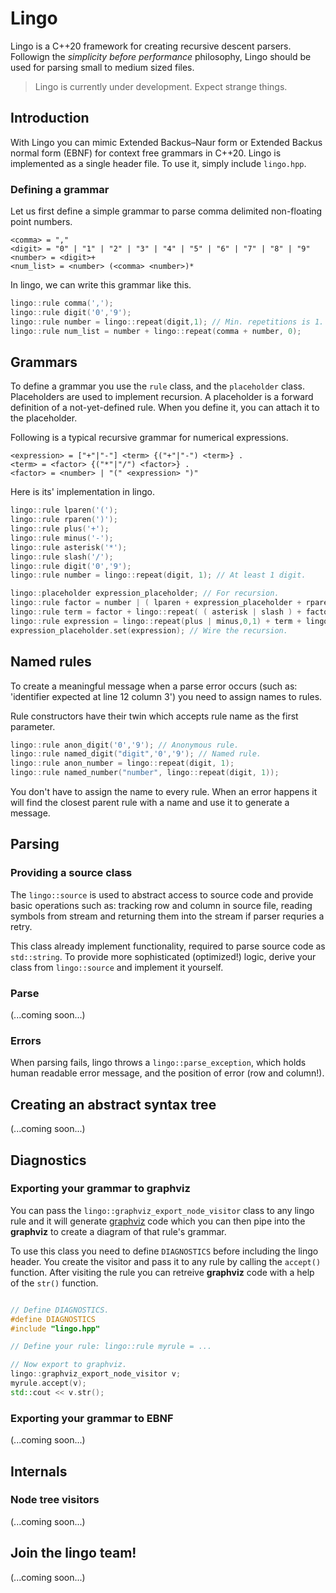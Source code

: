 # Lingo

Lingo is a C++20 framework for creating recursive descent parsers. Followign the
*simplicity before performance* philosophy, Lingo should be used for parsing 
small to medium sized files. 

 > Lingo is currently under development. Expect strange things.

## Introduction

With Lingo you can mimic Extended Backus–Naur form or Extended Backus 
normal form (EBNF) for context free grammars in C++20. Lingo is 
implemented as a single header file. To use it, simply include `lingo.hpp`.

### Defining a grammar

Let us first define a simple grammar to parse comma delimited non-floating 
point numbers.

~~~
<comma> = ","
<digit> = "0" | "1" | "2" | "3" | "4" | "5" | "6" | "7" | "8" | "9"
<number> = <digit>+
<num_list> = <number> (<comma> <number>)*
~~~

In lingo, we can write this grammar like this.

~~~cpp
lingo::rule comma(',');
lingo::rule digit('0','9'); 
lingo::rule number = lingo::repeat(digit,1); // Min. repetitions is 1.
lingo::rule num_list = number + lingo::repeat(comma + number, 0);
~~~

## Grammars

To define a grammar you use the `rule` class, and the  `placeholder` 
class. Placeholders are used to implement recursion. A placeholder
is a forward definition of a not-yet-defined rule. When you define it, 
you can attach it to the placeholder.

Following is a typical recursive grammar for numerical expressions.

~~~ 
<expression> = ["+"|"-"] <term> {("+"|"-") <term>} .
<term> = <factor> {("*"|"/") <factor>} .
<factor> = <number> | "(" <expression> ")" 
~~~

Here is its' implementation in lingo.

~~~cpp
lingo::rule lparen('(');
lingo::rule rparen(')');
lingo::rule plus('+');
lingo::rule minus('-');
lingo::rule asterisk('*');
lingo::rule slash('/');
lingo::rule digit('0','9');
lingo::rule number = lingo::repeat(digit, 1); // At least 1 digit.

lingo::placeholder expression_placeholder; // For recursion.
lingo::rule factor = number | ( lparen + expression_placeholder + rparen );
lingo::rule term = factor + lingo::repeat( ( asterisk | slash ) + factor, 0);
lingo::rule expression = lingo::repeat(plus | minus,0,1) + term + lingo::repeat ( (plus | minus) + term, 0);
expression_placeholder.set(expression); // Wire the recursion.
~~~

## Named rules

To create a meaningful message when a parse error occurs (such as:
'identifier expected at line 12 column 3') you need to assign names
to rules. 

Rule constructors have their twin which accepts rule name as the first
parameter.

~~~cpp
lingo::rule anon_digit('0','9'); // Anonymous rule.
lingo::rule named_digit("digit",'0','9'); // Named rule.
lingo::rule anon_number = lingo::repeat(digit, 1);
lingo::rule named_number("number", lingo::repeat(digit, 1));
~~~

You don't have to assign the name to every rule. When an error happens it will find
the closest parent rule with a name and use it to generate a message.

## Parsing

### Providing a source class

The `lingo::source` is used to abstract access to source code and provide basic
operations such as: tracking row and column in source file, reading symbols from
stream and returning them into the stream if parser requries a retry. 

This class already implement functionality, required to parse source code 
as `std::string`. To provide more sophisticated (optimized!) logic, derive 
your class from `lingo::source` and implement it yourself. 

### Parse 

(...coming soon...)

### Errors

When parsing fails, lingo throws a `lingo::parse_exception`, which holds human
readable error message, and the position of error (row and column!). 

## Creating an abstract syntax tree

(...coming soon...)

## Diagnostics

### Exporting your grammar to graphviz

You can pass the `lingo::graphviz_export_node_visitor` class to any lingo rule
and it will generate [graphviz](https://graphviz.org/) code which you can then pipe into 
the **graphviz** to create a diagram of that rule's grammar.

To use this class you need to define `DIAGNOSTICS` before including the lingo header.
You create the visitor and pass it to any rule by calling the `accept()` function.
After visiting the rule you can retreive **graphviz** code with a help of the `str()`
function. 

~~~cpp

// Define DIAGNOSTICS.
#define DIAGNOSTICS
#include "lingo.hpp"

// Define your rule: lingo::rule myrule = ...

// Now export to graphviz.
lingo::graphviz_export_node_visitor v;
myrule.accept(v);
std::cout << v.str();
~~~

### Exporting your grammar to EBNF

(...coming soon...)

## Internals

### Node tree visitors

(...coming soon...)

## Join the lingo team!

(...coming soon...)